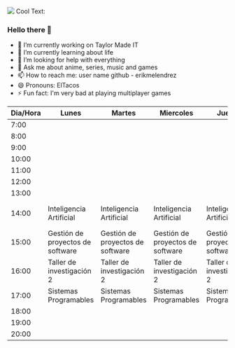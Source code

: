 ![](https://images.cooltext.com/5508512.png)
<a href="http://cooltext.com" target="_top"><img src="https://cooltext.com/images/ct_pixel.gif" width="80" height="15" alt="Cool Text: Logo and Graphics Generator" border="0" /></a>

### Hello there 🧔

- 🔭 I’m currently working on Taylor Made IT
- 🌱 I’m currently learning about life
- 🤔 I’m looking for help with everything
- 💬 Ask me about anime, series, music and games
- 📫 How to reach me: user name github - erikmelendrez
- 😄 Pronouns: ElTacos
- ⚡ Fun fact: I'm very bad at playing multiplayer games

| Dia/Hora | Lunes                           | Martes                          | Miercoles                       | Jueves                          | Viernes                    | Sábado | Domingo |
|----------|---------------------------------|---------------------------------|---------------------------------|---------------------------------|----------------------------|--------|---------|
| 7:00     |                                 |                                 |                                 |                                 |                            |       |        |
| 8:00     |                                 |                                 |                                 |                                 |                            |       |        |
| 9:00     |                                 |                                 |                                 |                                 |                            |       |        |
| 10:00    |                                 |                                 |                                 |                                 |                            |       |        |
| 11:00    |                                 |                                 |                                 |                                 |                            |       |        |
| 12:00    |                                 |                                 |                                 |                                 |                            |       |        |
| 13:00    |                                 |                                 |                                 |                                 |                            |       |        |
| 14:00    | Inteligencia Artificial         | Inteligencia Artificial         | Inteligencia Artificial         | Inteligencia Artificial         |Gestión de proyectos de software|       |        |
| 15:00    | Gestión de proyectos de software| Gestión de proyectos de software| Gestión de proyectos de software| Gestión de proyectos de software| Gestión de proyectos de software|       |        |
| 16:00    | Taller de investigación 2       | Taller de investigación 2       | Taller de investigación 2       | Taller de investigación 2       | Taller de investigación 2  |       |        |
| 17:00    | Sistemas Programables           | Sistemas Programables           | Sistemas Programables           | Sistemas Programables           | Sistemas Programables      |       |        |
| 18:00    |                                 |                                 |                                 |                                 |                            |       |        |
| 19:00    |                                 |                                 |                                 |                                 |                            |       |        |
| 20:00    |                                 |                                 |                                 |                                 |                            |       |        |
